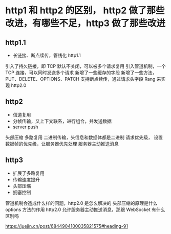 # http1 和 http2 的区别， http2 做了那些改进，有哪些不足，http3 做了那些改进

## http1.1

- 长链接、断点续传，管线化
  http1.1

引入了持久链接，即 TCP 默认不关闭，可以被多个请求复用
引入管道机制，一个 TCP 连接，可以同时发送多个请求
新增了一些缓存的字段
新增了一些方法，PUT、DELETE、OPTIONS、PATCH
支持断点续传，通过请求头字段 Rang 来实现
http2.0

## http2

- 信道复用
- 分帧传输，又上下文联系，进行组合，并发送数据
- server push

头部压缩
多路复用
二进制传输，头信息和数据体都是二进制
请求优先级， 设置数据帧的优先级，让服务器优先处理
服务器主动推送消息

## http3

- 扩展了多路复用
- 传输速度提升
- 头部压缩
- 拥塞控制

管道机制会造成什么样的问题，http2.0 是怎么解决的
头部压缩的原理是什么
options 方法的作用
http2.0 允许服务器主动推送消息，那跟 WebSocket 有什么区别吗

https://juejin.cn/post/6844904100035821575#heading-91
